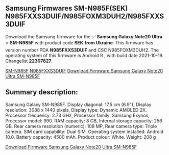 <h2>Samsung Firmwares SM-N985F(SEK) N985FXXS3DUIF/N985FOXM3DUH2/N985FXXS3DUIF</h2>
Download the Samsung firmware for the ✅ <strong>Samsung Galaxy Note20 Ultra </strong> ⭐ <strong>SM-N985F</strong> with product code <strong>SEK</strong> <strong> from Ukraine</strong>. This firmware has version number PDA <strong>N985FXXS3DUIF</strong> and CSC N985FOXM3DUH2. The operating system of this firmware is Android R , with build date 2021-10-19. Changelist <strong>22307827</strong>.


[SM-N985F](https://samfirm.shop/samsung/model/SM-N985F)
[N985FXXS3DUIF](https://samfirm.shop/samsung/pda/N985FXXS3DUIF)
[Download Firmware Samsung Galaxy Note20 Ultra SM-N985F](https://samfirm.shop/samsung/firmware/466844)
<h2>Summary description:</h2>
<p>Samsung Galaxy SM-N985F. Display diagonal: 17.5 cm (6.9"), Display resolution: 3088 x 1440 pixels, Display type: Dynamic AMOLED 2X. Processor frequency: 2.73 GHz, Processor family: Samsung Exynos, Processor model: 990. RAM capacity: 8 GB, Internal storage capacity: 256 GB. Rear camera resolution (numeric): 108 MP, Rear camera type: Triple camera. SIM card capability: Dual SIM. Operating system installed: Android 10.0. Battery capacity: 4500 mAh. Product colour: White. Weight: 208 g</p>


[Download Firmware Samsung Galaxy Note20 Ultra SM-N985F](https://samfirm.shop/samsung/firmware/466844)
